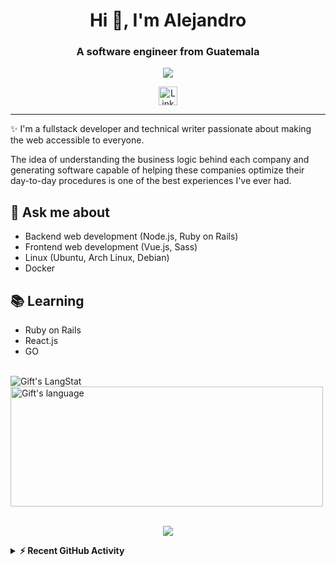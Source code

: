 <h1 align="center">Hi 👋, I'm Alejandro</h1>

<h3 align="center">A software engineer from Guatemala</h3>

<p align="center"> 
    <img src="https://komarev.com/ghpvc/?username=DubAvenXP&style=flat"/>
</p>
<div align="center">
  <a href="https://www.linkedin.com/in/alejandro-dub%C3%B3n-919913222">
    <img align="center" alt="Linkedin" width="30" hight="75" src="https://play-lh.googleusercontent.com/kMofEFLjobZy_bCuaiDogzBcUT-dz3BBbOrIEjJ-hqOabjK8ieuevGe6wlTD15QzOqw" />
  </a>
</div>

---

✨ I'm a fullstack developer and technical writer passionate about making the web accessible to everyone. 

The idea of understanding the business logic behind each company and generating software capable of helping these companies optimize their day-to-day procedures is one of the best experiences I've ever had.

## 💬 Ask me about
- Backend web development (Node.js, Ruby on Rails)
- Frontend web development (Vue.js, Sass)
- Linux (Ubuntu, Arch Linux, Debian)
- Docker


## 📚 Learning
- Ruby on Rails
- React.js
- GO


<br/>

<div>
   <img align="center" src="https://github-readme-streak-stats.herokuapp.com/?user=DubAvenXP" alt="Gift's LangStat" />

  <img align="center" src="https://github-readme-stats.vercel.app/api/top-langs?username=DubAvenXP&langs_count=10&show_icons=true&locale=en&layout=compact&theme=light" alt="Gift's language" height="192px"  width="500px"/>
</div>
<br/>

<p align="center" >  
  <a href="https://github.com/anuraghazra/github-readme-stats"> 
    <img  src="https://github-readme-stats.vercel.app/api?username=DubAvenXP&show_icons=true"/>
  </a>
</p>

<details>
  <summary><b>⚡ Recent GitHub Activity</b></summary>
  <br/>
   <a href="https://github.com/DubAvenXP/"><img alt="Gift' Activity Graph" src="https://activity-graph.herokuapp.com/graph?username=DubAvenXP&custom_title=Gift's%20Contribution%20Graph&theme=react-dark" /></a>
  <br/>
</details>

[GitHub Profile Views Counter]: https://github.com/antonkomarev/github-profile-views-counter